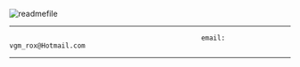 ![readmefile](https://user-images.githubusercontent.com/103270117/179654115-de41962b-a952-41c1-811b-29b7a9969307.png)

<hr>
<p>

                                                    email: vgm_rox@Hotmail.com
</p>

<hr>



